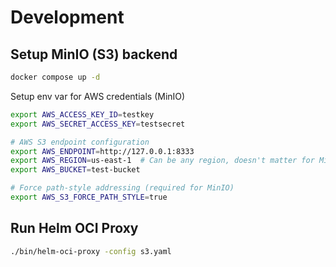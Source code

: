 # Development

## Setup MinIO (S3) backend

```bash
docker compose up -d
```

Setup env var for AWS credentials (MinIO)   

```bash
export AWS_ACCESS_KEY_ID=testkey
export AWS_SECRET_ACCESS_KEY=testsecret

# AWS S3 endpoint configuration
export AWS_ENDPOINT=http://127.0.0.1:8333
export AWS_REGION=us-east-1  # Can be any region, doesn't matter for MinIO
export AWS_BUCKET=test-bucket

# Force path-style addressing (required for MinIO)
export AWS_S3_FORCE_PATH_STYLE=true
```

## Run Helm OCI Proxy

```bash
./bin/helm-oci-proxy -config s3.yaml
```
